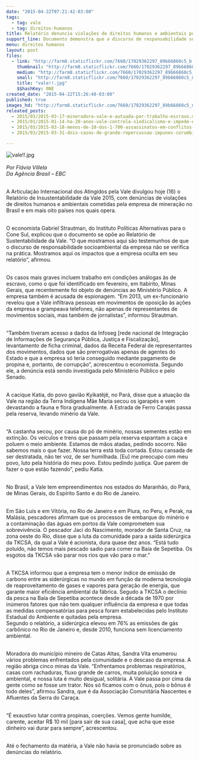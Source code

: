 ```yaml
---
date: "2015-04-22T07:21:42-03:00"
tags:
  - tag: vale
  - tag: direitos-humanos
title: Relatório denuncia violações de direitos humanos e ambientais pela Vale
support_line: Documento demonstra que o discurso de responsabilidade socioambiental da empresa não se verifica na prática.
menu: direitos humanos
layout: post
files:
  - link: "http://farm8.staticflickr.com/7660/17029362297_89b66860c5_b.jpg"
    thumbnail: "http://farm8.staticflickr.com/7660/17029362297_89b66860c5_t.jpg"
    medium: "http://farm8.staticflickr.com/7660/17029362297_89b66860c5_z.jpg"
    small: "http://farm8.staticflickr.com/7660/17029362297_89b66860c5_n.jpg"
    title: "vale!!.jpg"
    $$hashKey: 0NE
created_date: "2015-04-22T15:26:48-03:00"
published: true
images_hd: "http://farm8.staticflickr.com/7660/17029362297_89b66860c5_n.jpg"
releated_posts:
  - 2015/03/2015-03-17-mineradora-vale-e-autuada-por-trabalho-escravo.md
  - 2015/01/2015-01-14-ha-20-anos-vale-controla-sindicalismo-e-impede-eleicoes-em-carajas.md
  - 2015/03/2015-03-18-menos-de-10-dos-1-700-assassinatos-em-conflitos-de-terra-vao-a-julgamento.md
  - 2015/03/2015-03-31-dois-casos-de-grande-repercussao-impunes-corumbiara-e-carandiru.md

---
```

<p><img alt="vale!!.jpg" src="http://farm8.staticflickr.com/7660/17029362297_89b66860c5_b.jpg" /><br />
<br />
<em>Por Fl&aacute;via Villela<br />
Da Ag&ecirc;ncia Brasil &ndash; EBC</em></p>

<p><br />
A Articula&ccedil;&atilde;o Internacional dos Atingidos pela Vale divulgou hoje (16) o Relat&oacute;rio de Insustentabilidade da Vale 2015, com den&uacute;ncias de viola&ccedil;&otilde;es de direitos humanos e ambientais cometidas pela empresa de minera&ccedil;&atilde;o no Brasil e em mais oito pa&iacute;ses nos quais opera.</p>

<p><br />
O economista Gabriel Strautman, do Instituto Pol&iacute;ticas Alternativas para o Cone Sul, explicou que o documento se op&otilde;e ao Relat&oacute;rio de Sustentabilidade da Vale. &ldquo;O que mostramos aqui s&atilde;o testemunhos de que o discurso de responsabilidade socioambiental da empresa n&atilde;o se verifica na pr&aacute;tica. Mostramos aqui os impactos que a empresa oculta em seu relat&oacute;rio&rdquo;, afirmou.</p>

<p><br />
Os casos mais graves incluem trabalho em condi&ccedil;&otilde;es an&aacute;logas &agrave;s de escravo, como o que foi identificado em fevereiro, em Itabirito, Minas Gerais, que recentemente foi objeto de den&uacute;ncias ao Minist&eacute;rio P&uacute;blico. A empresa tamb&eacute;m &eacute; acusada de espionagem. &ldquo;Em 2013, um ex-funcion&aacute;rio revelou que a Vale infiltrava pessoas em movimentos de oposi&ccedil;&atilde;o &agrave;s a&ccedil;&otilde;es da empresa e grampeava telefones, n&atilde;o apenas de representantes de movimentos sociais, mas tamb&eacute;m de jornalistas&rdquo;, informou Strautman.</p>

<p><br />
&ldquo;Tamb&eacute;m tiveram acesso a dados da Infoseg [rede nacional de Integra&ccedil;&atilde;o de Informa&ccedil;&otilde;es de Seguran&ccedil;a P&uacute;blica, Justi&ccedil;a e Fiscaliza&ccedil;&atilde;o], levantamento de ficha criminal, dados da Receita Federal de representantes dos movimentos, dados que s&atilde;o prerrogativas apenas de agentes do Estado e que a empresa s&oacute; teria conseguido mediante pagamento de propina e, portanto, de corrup&ccedil;&atilde;o&rdquo;, acrescentou o economista. Segundo ele, a den&uacute;ncia est&aacute; sendo investigada pelo Minist&eacute;rio P&uacute;blico e pelo Senado.</p>

<p><br />
A cacique Katia, do povo gavi&atilde;o Kyikat&ecirc;j&ecirc;, no Par&aacute;, disse que a atua&ccedil;&atilde;o da Vale na regi&atilde;o da Terra Ind&iacute;gena M&atilde;e Maria secou os igarap&eacute;s e vem devastando a fauna e flora gradualmente. A Estrada de Ferro Caraj&aacute;s passa pela reserva, levando min&eacute;rio da Vale.</p>

<p><br />
&ldquo;A castanha secou, por causa do p&oacute; de min&eacute;rio, nossas sementes est&atilde;o em extin&ccedil;&atilde;o. Os ve&iacute;culos e trens que passam pela reserva espantam a ca&ccedil;a e poluem o meio ambiente. Estamos de m&atilde;os atadas, pedindo socorro. N&atilde;o sabemos mais o que fazer. Nossa terra est&aacute; toda cortada. Estou cansada de ser destratada, n&atilde;o ter voz, de ser humilhada. [Eu] me preocupo com meu povo, luto pela hist&oacute;ria do meu povo. Estou pedindo justi&ccedil;a. Que parem de fazer o que est&atilde;o fazendo&rdquo;, pediu Katia.</p>

<p><br />
No Brasil, a Vale tem empreendimentos nos estados do Maranh&atilde;o, do Par&aacute;, de Minas Gerais, do Esp&iacute;rito Santo e do Rio de Janeiro.</p>

<p><br />
Em S&atilde;o Lu&iacute;s e em Vit&oacute;ria, no Rio de Janeiro e em Piura, no Peru, e Perak, na Mal&aacute;sia, pescadores afirmam que os processos de embarque do min&eacute;rio e a contamina&ccedil;&atilde;o das &aacute;guas em portos da Vale comprometem sua sobreviv&ecirc;ncia. O pescador Jaci do Nascimento, morador de Santa Cruz, na zona oeste do Rio, disse que a luta da comunidade para a sa&iacute;da sider&uacute;rgica da TKCSA, da qual a Vale &eacute; acionista, dura quase dez anos. &ldquo;Est&aacute; tudo polu&iacute;do, n&atilde;o temos mais pescado sadio para comer na Ba&iacute;a de Sepetiba. Os esgotos da TKCSA v&atilde;o parar nos rios que v&atilde;o para o mar.&rdquo;</p>

<p><br />
A TKCSA informou que a empresa tem o menor &iacute;ndice de emiss&atilde;o de carbono entre as sider&uacute;rgicas no mundo em fun&ccedil;&atilde;o da moderna tecnologia de reaproveitamento de gases e vapores para gera&ccedil;&atilde;o de energia, que garante maior efici&ecirc;ncia ambiental da f&aacute;brica. Segudo a TKCSA o decl&iacute;nio da pesca na Ba&iacute;a de Sepetiba acontece desde a d&eacute;cada de 1970 por in&uacute;meros fatores que n&atilde;o tem qualquer influ&ecirc;ncia da empresa e que todas as medidas compensat&oacute;rias para pesca foram estabelecidas pelo Instituto Estadual do Ambiente e quitadas pela empresa.<br />
Segundo o relat&oacute;rio, a sider&uacute;rgica elevou em 76% as emiss&otilde;es de g&aacute;s carb&ocirc;nico no Rio de Janeiro e, desde 2010, funciona sem licenciamento ambiental.</p>

<p><br />
Moradora do munic&iacute;pio mineiro de Catas Altas, Sandra Vita enumerou v&aacute;rios problemas enfrentados pela comunidade e o descaso da empresa. A regi&atilde;o abriga cinco minas da Vale. &ldquo;Enfrentamos problemas respirat&oacute;rios, casas com rachaduras, fluxo grande de carros, muita polui&ccedil;&atilde;o sonora e ambiental, e nossa luta &eacute; muito desigual, solit&aacute;ria. A Vale passa por cima da gente como se fosse um trator. N&oacute;s s&oacute; ficamos com o &ocirc;nus, pois o b&ocirc;nus &eacute; todo deles&rdquo;, afirmou Sandra, que &eacute; da Associa&ccedil;&atilde;o Comunit&aacute;ria Nascentes e Afluentes da Serra do Cara&ccedil;a.</p>

<p><br />
&ldquo;&Eacute; exaustivo lutar contra propinas, coer&ccedil;&otilde;es. Vemos gente humilde, carente, aceitar R$ 10 mil [para sair de sua casa], que acha que esse dinheiro vai durar para sempre&rdquo;, acrescentou.</p>

<p><br />
At&eacute; o fechamento da mat&eacute;ria, a Vale n&atilde;o havia se pronunciado sobre as den&uacute;ncias do relat&oacute;rio.</p>
